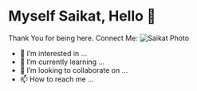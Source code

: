 # Myself Saikat, Hello :wave:
Thank You for being here. 
Connect Me: 
![Saikat Photo](saikat_chakraborty.png=40*40 "Saikat Chakraborty")
- 👀 I’m interested in ...
- 🌱 I’m currently learning ...
- 💞️ I’m looking to collaborate on ...
- 📫 How to reach me ...

<!---
saikat1998/saikat1998 is a ✨ special ✨ repository because its `README.md` (this file) appears on your GitHub profile.
You can click the Preview link to take a look at your changes.
--->
